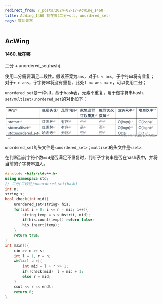 ```yaml
---
redirect_from: /_posts/2024-02-17-AcWing_1460
title: AcWing_1460 我在哪(二分+stl, unordered_set)
tags: 算法竞赛
---
```


## AcWing

#### 1460. 我在哪

二分 + unordered_set(hash). 

使用二分需要满足二段性。假设答案为`ans`，对于`l < ans`，子字符串将有重复；对于`r > ans`，子字符串将没有重复，此处`1 <= ans <= n`，可以使用二分；

`unordered_set`是一种stl，基于hash表，元素不重复，用于做字符串hash. `set/multiset/unordered_set`的对比如下：

![image](/assets/images/all_stl_set.png)

`unordered_set`的头文件是`<unordered_set>`；`multiset`的头文件是`<set>`.

在判断当前字符个数`mid`是否满足不重复时，判断子字符串是否在hash表中，并将当前的子字符串加入。

```cpp
#include <bits/stdc++.h>
using namespace std;
// 二分(二段性)+unordered_set(hash)
int n;
string s;
bool check(int mid){
    unordered_set<string> his;
    for(int i = 0; i <= n - mid; i++){
        string temp = s.substr(i, mid);
        if(his.count(temp)) return false;
        his.insert(temp);
    }
    return true;
}
int main(){
    cin >> n >> s;
    int l = 1, r = n;
    while(l < r){
        int mid = l + r >> 1;
        if(!check(mid)) l = mid + 1;
        else r = mid;
    }
    cout << r << endl;
    return 0;
}
```
